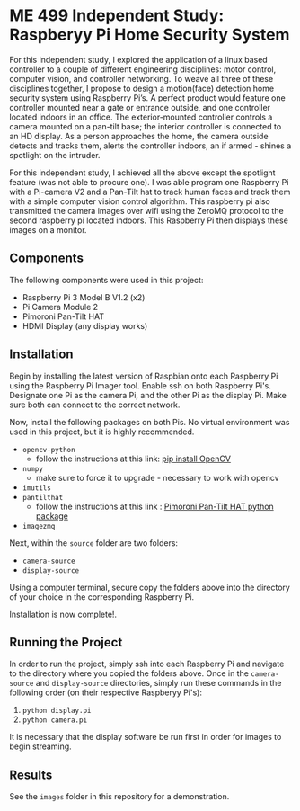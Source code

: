 # ME 499 Independent Study: Raspberyy Pi Home Security System

For this independent study, I explored the application of a linux based controller 
to a couple of different engineering disciplines: motor control, computer vision, and controller networking. 
To weave all three of these disciplines together, I propose to design a motion(face) detection home security
system using Raspberry Pi’s. A perfect product would feature one controller mounted near a gate or entrance outside,
and one controller located indoors in an office. The exterior-mounted controller controls a camera mounted on a pan-tilt 
base; the interior controller is connected to an HD display. As a person approaches the home, the camera outside detects 
and tracks them, alerts the controller indoors, an if armed - shines a spotlight on the intruder.

For this independent study, I achieved all the above except the spotlight feature (was not able to procure one). I was able
program one Raspberry Pi with a Pi-camera V2 and a Pan-Tilt hat to track human faces and track them with a simple computer vision 
control algorithm. This raspberry pi also transmitted the camera images over wifi using the ZeroMQ protocol to the second raspberry pi located indoors. This 
Raspberry Pi then displays these images on a monitor.

## Components

The following components were used in this project:
- Raspberry Pi 3 Model B V1.2 (x2)
- Pi Camera Module 2
- Pimoroni Pan-Tilt HAT
- HDMI Display (any display works)

## Installation

Begin by installing the latest version of Raspbian onto each Raspberry Pi using the Raspberry Pi Imager tool. Enable ssh on both Raspberry Pi's.
Designate one Pi as the camera Pi, and the other Pi as the display Pi. Make sure both can connect to the correct network.

Now, install the following packages on both Pis. No virtual environment was used in this project, but it is highly recommended.
- `opencv-python`
	- follow the instructions at this link: [pip install OpenCV](https://pyimagesearch.com/2018/09/19/pip-install-opencv/)
- `numpy` 
	- make sure to force it to upgrade - necessary to work with opencv
- `imutils`
- `pantilthat`
	- follow the instructions at this link : [Pimoroni Pan-Tilt HAT python package](https://github.com/pimoroni/pantilt-hat)
- `imagezmq`

Next, within the `source` folder are two folders:
- `camera-source`
- `display-source`

Using a computer terminal, secure copy the folders above into the directory of your choice in the corresponding Raspberry Pi.

Installation is now complete!.

## Running the Project

In order to run the project, simply ssh into each Raspberry Pi and navigate to the directory where you copied the folders above.
Once in the `camera-source` and `display-source` directories, simply run these commands in the following order (on their respective Raspberyy Pi's):
1. `python display.pi`
2. `python camera.pi`

It is necessary that the display software be run first in order for images to begin streaming.

## Results

See the `images` folder in this repository for a demonstration.